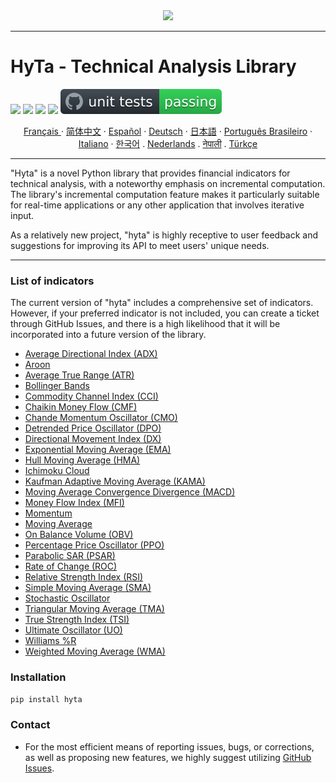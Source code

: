 <div align="center">
  <img src=https://avatars.githubusercontent.com/u/113800422?s=200&v=4"><br>
</div>

-----------------
# HyTa - Technical Analysis Library

 ![](https://img.shields.io/badge/python-3.8-blue.svg) ![](https://img.shields.io/badge/python-3.9-blue.svg) ![](https://img.shields.io/badge/python-3.10-blue.svg) ![](https://img.shields.io/badge/python-3.11-blue.svg) ![unit tests](https://github.com/Hypance/HypanceDataAnalysis/blob/read.me/readme_docs/unittest.svg) 



<p align="center">
    <a href="/readme_docs/readme_fr.md">Français </a>
    ·
    <a href="/readme_docs/readme_cn.md">简体中文</a>
    ·
    <a href="/readme_docs/readme_es.md">Español</a>
    ·
    <a href="/readme_docs/readme_de.md">Deutsch</a>
    ·
    <a href="/readme_docs/readme_ja.md">日本語</a>
    ·
    <a href="/readme_docs/readme_pt-BR.md">Português Brasileiro</a>
    ·
    <a href="/readme_docs/readme_it.md">Italiano</a>
    ·
    <a href="/readme_docs/readme_kr.md">한국어</a>
    .
    <a href="/readme_docs/readme_nl.md">Nederlands</a>
    .
    <a href="/readme_docs/readme_np.md">नेपाली</a>
    .
    <a href="/readme_docs/readme_tr.md">Türkçe</a>
  </p>

-----------------

"Hyta" is a novel Python library that provides financial indicators for technical analysis, with a noteworthy emphasis on incremental computation. The library's incremental computation feature makes it particularly suitable for real-time applications or any other application that involves iterative input.

As a relatively new project, "hyta" is highly receptive to user feedback and suggestions for improving its API to meet users' unique needs.

---

### List of indicators

The current version of "hyta" includes a comprehensive set of indicators. However, if your preferred indicator is not included, you can create a ticket through GitHub Issues, and there is a high likelihood that it will be incorporated into a future version of the library.

- [Average Directional Index (ADX)](https://github.com/Hypance/HypanceDataAnalysis/blob/main/hyta/adx.py)
- [Aroon](https://github.com/Hypance/HypanceDataAnalysis/blob/main/hyta/aroon.py)
- [Average True Range (ATR)](https://github.com/Hypance/HypanceDataAnalysis/blob/main/hyta/atr.py)
- [Bollinger Bands](https://github.com/Hypance/HypanceDataAnalysis/blob/main/hyta/bollinger.py)
- [Commodity Channel Index (CCI)](https://github.com/Hypance/HypanceDataAnalysis/blob/main/hyta/cci.py)
- [Chaikin Money Flow (CMF)](https://github.com/Hypance/HypanceDataAnalysis/blob/main/hyta/cmf.py)
- [Chande Momentum Oscillator (CMO)](https://github.com/Hypance/HypanceDataAnalysis/blob/main/hyta/cmo.py)
- [Detrended Price Oscillator (DPO)](https://github.com/Hypance/HypanceDataAnalysis/blob/main/hyta/dpo.py)
- [Directional Movement Index (DX)](https://github.com/Hypance/HypanceDataAnalysis/blob/main/hyta/dx.py)
- [Exponential Moving Average (EMA)](https://github.com/Hypance/HypanceDataAnalysis/blob/main/hyta/ema.py)
- [Hull Moving Average (HMA)](https://github.com/Hypance/HypanceDataAnalysis/blob/main/hyta/hma.py)
- [Ichimoku Cloud](https://github.com/Hypance/HypanceDataAnalysis/blob/main/hyta/ichimoku_cloud.py)
- [Kaufman Adaptive Moving Average (KAMA)](https://github.com/Hypance/HypanceDataAnalysis/blob/main/hyta/kama.py)
- [Moving Average Convergence Divergence (MACD)](https://github.com/Hypance/HypanceDataAnalysis/blob/main/hyta/macd.py)
- [Money Flow Index (MFI)](https://github.com/Hypance/HypanceDataAnalysis/blob/main/hyta/mfi.py)
- [Momentum](https://github.com/Hypance/HypanceDataAnalysis/blob/main/hyta/momentum.py)
- [Moving Average](https://github.com/Hypance/HypanceDataAnalysis/blob/main/hyta/movingaverage.py)
- [On Balance Volume (OBV)](https://github.com/Hypance/HypanceDataAnalysis/blob/main/hyta/on_balance_volume.py)
- [Percentage Price Oscillator (PPO)](https://github.com/Hypance/HypanceDataAnalysis/blob/main/hyta/ppo.py)
- [Parabolic SAR (PSAR)](https://github.com/Hypance/HypanceDataAnalysis/blob/main/hyta/psar.py)
- [Rate of Change (ROC)](https://github.com/Hypance/HypanceDataAnalysis/blob/main/hyta/roc.py)
- [Relative Strength Index (RSI)](https://github.com/Hypance/HypanceDataAnalysis/blob/main/hyta/rsi.py)
- [Simple Moving Average (SMA)](https://github.com/Hypance/HypanceDataAnalysis/blob/main/hyta/SMA.py)
- [Stochastic Oscillator](https://github.com/Hypance/HypanceDataAnalysis/blob/main/hyta/Stochastic_Oscillator.py)
- [Triangular Moving Average (TMA)](https://github.com/Hypance/HypanceDataAnalysis/blob/main/hyta/tma.py)
- [True Strength Index (TSI)](https://github.com/Hypance/HypanceDataAnalysis/blob/main/hyta/tsi.py)
- [Ultimate Oscillator (UO)](https://github.com/Hypance/HypanceDataAnalysis/blob/main/hyta/uo.py)
- [Williams %R](https://github.com/Hypance/HypanceDataAnalysis/blob/main/hyta/williams_r.py)
- [Weighted Moving Average (WMA)](https://github.com/Hypance/HypanceDataAnalysis/blob/main/hyta/wma.py)



### Installation
```bash
pip install hyta
```

### Contact

- For the most efficient means of reporting issues, bugs, or corrections, as well as proposing new features, we highly suggest utilizing [GitHub Issues](https://github.com/Hypance/HypanceDataAnalysis/issues).
